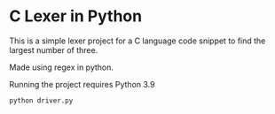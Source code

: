 # C Lexer in Python

This is a simple lexer project for a C language code snippet to find the largest number of three.

Made using regex in python.


Running the project requires Python 3.9

```
python driver.py
```
